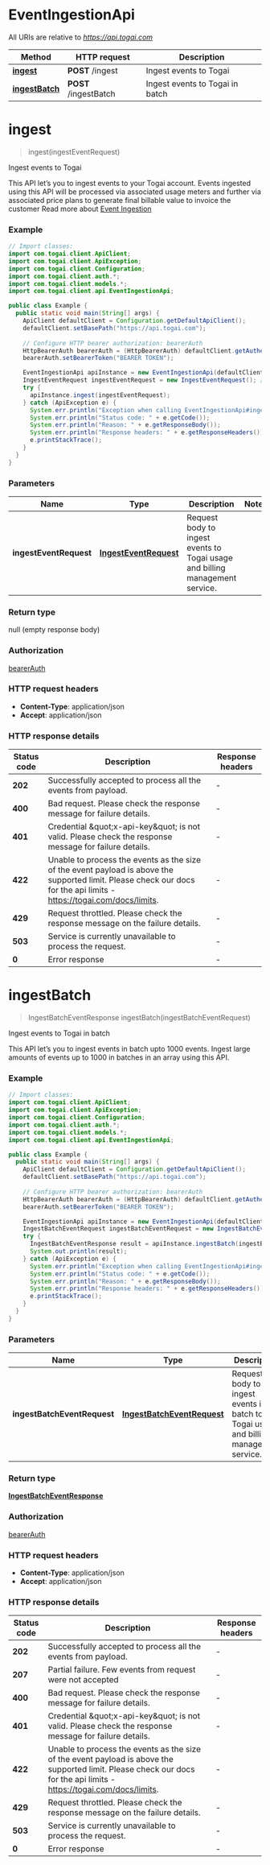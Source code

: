 # EventIngestionApi

All URIs are relative to *https://api.togai.com*

| Method | HTTP request | Description |
|------------- | ------------- | -------------|
| [**ingest**](EventIngestionApi.md#ingest) | **POST** /ingest | Ingest events to Togai |
| [**ingestBatch**](EventIngestionApi.md#ingestBatch) | **POST** /ingestBatch | Ingest events to Togai in batch |


<a name="ingest"></a>
# **ingest**
> ingest(ingestEventRequest)

Ingest events to Togai

This API let’s you to ingest events to your Togai account.  Events ingested using this API will be processed via associated usage meters and further via associated price plans to generate final billable value to invoice the customer  Read more about [Event Ingestion](https://docs.togai.com/docs/event-ingestion) 

### Example
```java
// Import classes:
import com.togai.client.ApiClient;
import com.togai.client.ApiException;
import com.togai.client.Configuration;
import com.togai.client.auth.*;
import com.togai.client.models.*;
import com.togai.client.api.EventIngestionApi;

public class Example {
  public static void main(String[] args) {
    ApiClient defaultClient = Configuration.getDefaultApiClient();
    defaultClient.setBasePath("https://api.togai.com");
    
    // Configure HTTP bearer authorization: bearerAuth
    HttpBearerAuth bearerAuth = (HttpBearerAuth) defaultClient.getAuthentication("bearerAuth");
    bearerAuth.setBearerToken("BEARER TOKEN");

    EventIngestionApi apiInstance = new EventIngestionApi(defaultClient);
    IngestEventRequest ingestEventRequest = new IngestEventRequest(); // IngestEventRequest | Request body to ingest events to Togai usage and billing management service.
    try {
      apiInstance.ingest(ingestEventRequest);
    } catch (ApiException e) {
      System.err.println("Exception when calling EventIngestionApi#ingest");
      System.err.println("Status code: " + e.getCode());
      System.err.println("Reason: " + e.getResponseBody());
      System.err.println("Response headers: " + e.getResponseHeaders());
      e.printStackTrace();
    }
  }
}
```

### Parameters

| Name | Type | Description  | Notes |
|------------- | ------------- | ------------- | -------------|
| **ingestEventRequest** | [**IngestEventRequest**](IngestEventRequest.md)| Request body to ingest events to Togai usage and billing management service. | |

### Return type

null (empty response body)

### Authorization

[bearerAuth](../README.md#bearerAuth)

### HTTP request headers

 - **Content-Type**: application/json
 - **Accept**: application/json

### HTTP response details
| Status code | Description | Response headers |
|-------------|-------------|------------------|
| **202** | Successfully accepted to process all the events from payload. |  -  |
| **400** | Bad request. Please check the response message for failure details. |  -  |
| **401** | Credential \&quot;x-api-key\&quot; is not valid. Please check the response message for failure details. |  -  |
| **422** | Unable to process the events as the size of the event payload is above the supported limit. Please check our docs for the api limits - https://togai.com/docs/limits. |  -  |
| **429** | Request throttled. Please check the response message on the failure details. |  -  |
| **503** | Service is currently unavailable to process the request. |  -  |
| **0** | Error response |  -  |

<a name="ingestBatch"></a>
# **ingestBatch**
> IngestBatchEventResponse ingestBatch(ingestBatchEventRequest)

Ingest events to Togai in batch

This API let’s you to ingest events in batch upto 1000 events. Ingest large amounts of events up to 1000 in batches in an array using this API.

### Example
```java
// Import classes:
import com.togai.client.ApiClient;
import com.togai.client.ApiException;
import com.togai.client.Configuration;
import com.togai.client.auth.*;
import com.togai.client.models.*;
import com.togai.client.api.EventIngestionApi;

public class Example {
  public static void main(String[] args) {
    ApiClient defaultClient = Configuration.getDefaultApiClient();
    defaultClient.setBasePath("https://api.togai.com");
    
    // Configure HTTP bearer authorization: bearerAuth
    HttpBearerAuth bearerAuth = (HttpBearerAuth) defaultClient.getAuthentication("bearerAuth");
    bearerAuth.setBearerToken("BEARER TOKEN");

    EventIngestionApi apiInstance = new EventIngestionApi(defaultClient);
    IngestBatchEventRequest ingestBatchEventRequest = new IngestBatchEventRequest(); // IngestBatchEventRequest | Request body to ingest events in batch to Togai usage and billing management service.
    try {
      IngestBatchEventResponse result = apiInstance.ingestBatch(ingestBatchEventRequest);
      System.out.println(result);
    } catch (ApiException e) {
      System.err.println("Exception when calling EventIngestionApi#ingestBatch");
      System.err.println("Status code: " + e.getCode());
      System.err.println("Reason: " + e.getResponseBody());
      System.err.println("Response headers: " + e.getResponseHeaders());
      e.printStackTrace();
    }
  }
}
```

### Parameters

| Name | Type | Description  | Notes |
|------------- | ------------- | ------------- | -------------|
| **ingestBatchEventRequest** | [**IngestBatchEventRequest**](IngestBatchEventRequest.md)| Request body to ingest events in batch to Togai usage and billing management service. | |

### Return type

[**IngestBatchEventResponse**](IngestBatchEventResponse.md)

### Authorization

[bearerAuth](../README.md#bearerAuth)

### HTTP request headers

 - **Content-Type**: application/json
 - **Accept**: application/json

### HTTP response details
| Status code | Description | Response headers |
|-------------|-------------|------------------|
| **202** | Successfully accepted to process all the events from payload. |  -  |
| **207** | Partial failure. Few events from request were not accepted |  -  |
| **400** | Bad request. Please check the response message for failure details. |  -  |
| **401** | Credential \&quot;x-api-key\&quot; is not valid. Please check the response message for failure details. |  -  |
| **422** | Unable to process the events as the size of the event payload is above the supported limit. Please check our docs for the api limits - https://togai.com/docs/limits. |  -  |
| **429** | Request throttled. Please check the response message on the failure details. |  -  |
| **503** | Service is currently unavailable to process the request. |  -  |
| **0** | Error response |  -  |

